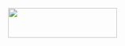 

<p align="center"><a href="https://dashboard.heroku.com/new?template=https://github.com/sanju9636/Am-Music-"> <img src="https://img.shields.io/badge/Deploy%20On%20Heroku-00FFFF?style=for-the-badge&logo=heroku" width="220" height="60"/></a></p>



